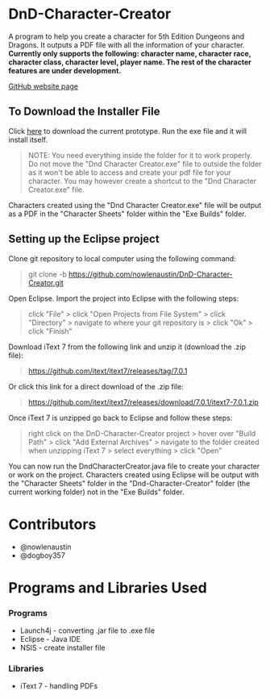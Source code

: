 # DnD-Character-Creator
A program to help you create a character for 5th Edition Dungeons and Dragons. It outputs a PDF file with all the information of your character. __Currently only supports the following: character name, character race, character class, character level, player name. The rest of the character features are under development.__

[GitHub website page](https://nowlenaustin.github.io/DnD-Character-Creator/) 

## To Download the Installer File
Click [here](https://github.com/nowlenaustin/DnD-Character-Creator/raw/master/Prototype.exe) to download the current prototype. Run the exe file and it will install itself.
> NOTE: You need everything inside the folder for it to work properly. Do not move the "Dnd Character Creator.exe" file to outside the folder as it won't be able to access and create your pdf file for your character. You may however create a shortcut to the "Dnd Character Creator.exe" file. 

Characters created using the "Dnd Character Creator.exe" file will be output as a PDF in the "Character Sheets" folder within the "Exe Builds" folder.

## Setting up the Eclipse project
Clone git repository to local computer using the following command:
> git clone -b <your branch name> https://github.com/nowlenaustin/DnD-Character-Creator.git

Open Eclipse. Import the project into Eclipse with the following steps:
> click "File" > click "Open Projects from File System" > click "Directory" > navigate to where your git repository is > click "Ok" > click "Finish"

Download iText 7 from the following link and unzip it (download the .zip file):
> https://github.com/itext/itext7/releases/tag/7.0.1

Or click this link for a direct download of the .zip file: 
> https://github.com/itext/itext7/releases/download/7.0.1/itext7-7.0.1.zip

Once iText 7 is unzipped go back to Eclipse and follow these steps:
> right click on the DnD-Character-Creator project > hover over "Build Path" > click "Add  External Archives" > navigate to the folder created when unzipping iText 7 > select everything > click "Open"

You can now run the DndCharacterCreator.java file to create your character or work on the project. 
Characters created using Eclipse will be output with the "Character Sheets" folder in the "Dnd-Character-Creator" folder (the current working folder) not in the "Exe Builds" folder.

# Contributors
* @nowlenaustin
* @dogboy357


# Programs and Libraries Used
### Programs
* Launch4j - converting .jar file to .exe file
* Eclipse - Java IDE
* NSIS - create installer file

### Libraries
* iText 7 - handling PDFs 